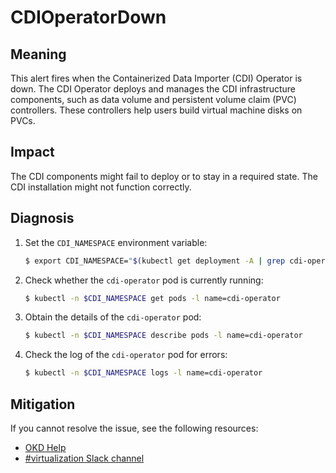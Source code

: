 # CDIOperatorDown

## Meaning

This alert fires when the Containerized Data Importer (CDI) Operator is down.
The CDI Operator deploys and manages the CDI infrastructure components, such as
data volume and persistent volume claim (PVC) controllers. These controllers
help users build virtual machine disks on PVCs.

## Impact

The CDI components might fail to deploy or to stay in a required state. The CDI
installation might not function correctly.

## Diagnosis

1. Set the `CDI_NAMESPACE` environment variable:

   ```bash
   $ export CDI_NAMESPACE="$(kubectl get deployment -A | grep cdi-operator | awk '{print $1}')"
   ```

2. Check whether the `cdi-operator` pod is currently running:

   ```bash
   $ kubectl -n $CDI_NAMESPACE get pods -l name=cdi-operator
   ```

3. Obtain the details of the `cdi-operator` pod:

   ```bash
   $ kubectl -n $CDI_NAMESPACE describe pods -l name=cdi-operator
   ```

4. Check the log of the `cdi-operator` pod for errors:

   ```bash
   $ kubectl -n $CDI_NAMESPACE logs -l name=cdi-operator
   ```

## Mitigation

<!--DS: If you cannot resolve the issue, log in to the
link:https://access.redhat.com[Customer Portal] and open a support case,
attaching the artifacts gathered during the diagnosis procedure.-->

<!--USstart-->
If you cannot resolve the issue, see the following resources:

- [OKD Help](https://okd.io/docs/community/help/)
- [#virtualization Slack channel](https://kubernetes.slack.com/channels/virtualization)
<!--USend-->
